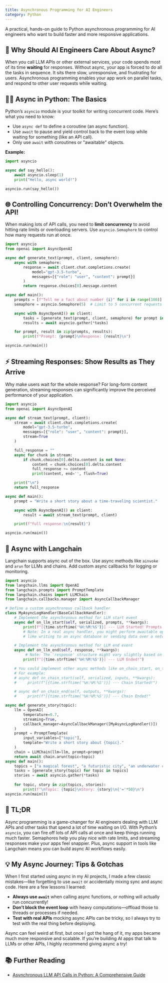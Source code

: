 ```yaml
---
title: Asynchronous Programming for AI Engineers
category: Python
---
```


A practical, hands-on guide to Python asynchronous programming for AI engineers who want to build faster and more responsive applications.

## 🚀 Why Should AI Engineers Care About Async? 

When you call LLM APIs or other external services, your code spends most of its time **waiting** for responses. Without async, your app is forced to do all the tasks in sequence. It sits there slow, unresponsive, and frustrating for users. Asynchronous programming enables your app work on parallel tasks, and respond to other user requests while waiting. 

## 🧑‍💻 Async in Python: The Basics

Python’s `asyncio` module is your toolkit for writing concurrent code. Here’s what you need to know:

- Use `async def` to define a coroutine (an async function).
- Use `await` to pause and yield control back to the event loop while waiting for something (like an API call).
- Only use `await` with coroutines or "awaitable" objects.


**Example:**

```python
import asyncio

async def say_hello():
    await asyncio.sleep(1)
    print("Hello, async world!")

asyncio.run(say_hello())
```

## 🌐 Controlling Concurrency: Don’t Overwhelm the API!

When making lots of API calls, you need to **limit concurrency** to avoid hitting rate limits or overloading servers. Use `asyncio.Semaphore` to control how many requests run at once.

```python
import asyncio
from openai import AsyncOpenAI

async def generate_text(prompt, client, semaphore):
    async with semaphore:
        response = await client.chat.completions.create(
            model="gpt-3.5-turbo",
            messages=[{"role": "user", "content": prompt}]
        )
        return response.choices[0].message.content

async def main():
    prompts = [f"Tell me a fact about number {i}" for i in range(100)]
    semaphore = asyncio.Semaphore(5)  # Limit to 5 concurrent requests

    async with AsyncOpenAI() as client:
        tasks = [generate_text(prompt, client, semaphore) for prompt in prompts]
        results = await asyncio.gather(*tasks)

    for prompt, result in zip(prompts, results):
        print(f"Prompt: {prompt}\nResponse: {result}\n")

asyncio.run(main())
```

## ⚡️ Streaming Responses: Show Results as They Arrive

Why make users wait for the whole response? For long-form content generation, streaming responses can significantly improve the perceived performance of your application.

```python
import asyncio
from openai import AsyncOpenAI

async def stream_text(prompt, client):
    stream = await client.chat.completions.create(
        model="gpt-3.5-turbo",
        messages=[{"role": "user", "content": prompt}],
        stream=True
    )

    full_response = ""
    async for chunk in stream:
        if chunk.choices[0].delta.content is not None:
            content = chunk.choices[0].delta.content
            full_response += content
            print(content, end='', flush=True)

    print("\n")
    return full_response

async def main():
    prompt = "Write a short story about a time-traveling scientist."

    async with AsyncOpenAI() as client:
        result = await stream_text(prompt, client)

    print(f"Full response:\n{result}")

asyncio.run(main())
```

## 🔗 Async with Langchain

Langchain supports async out of the box. Use async methods like `ainvoke` and `arun` for LLMs and chains. Add custom async callbacks for logging or monitoring.

```python
import asyncio
from langchain.llms import OpenAI
from langchain.prompts import PromptTemplate
from langchain.chains import LLMChain
from langchain.callbacks.manager import AsyncCallbackManager

# Define a custom asynchronous callback handler
class MyAsyncLogHandler(BaseCallbackHandler):
    # Implement the asynchronous method for LLM start event
    async def on_llm_start(self, serialized, prompts, **kwargs):
        print(f"[{time.strftime('%H:%M:%S')}] --- LLM Started! Prompts: {prompts[:1]}...") # [13] method signature
        # Note: In a real async handler, you might perform awaitable operations here,
        # like writing to an async database or sending data over a network.

    # Implement the asynchronous method for LLM end event
    async def on_llm_end(self, response, **kwargs):
         # Note: The 'response' structure might vary slightly based on LLM output type
        print(f"[{time.strftime('%H:%M:%S')}] --- LLM Ended!") 

    # You could implement other async methods like on_chain_start, on_tool_end, etc.
    # For example:
    # async def on_chain_start(self, serialized, inputs, **kwargs):
    #     print(f"[{time.strftime('%H:%M:%S')}] --- Chain Started!")

    # async def on_chain_end(self, outputs, **kwargs):
    #     print(f"[{time.strftime('%H:%M:%S')}] --- Chain Ended!"

async def generate_story(topic):
    llm = OpenAI(
        temperature=0.7, 
        streaming=True, 
        callback_manager=AsyncCallbackManager([MyAsyncLogHandler()])
    )
    prompt = PromptTemplate(
        input_variables=["topic"],
        template="Write a short story about {topic}."
    )
    chain = LLMChain(llm=llm, prompt=prompt)
    return await chain.arun(topic=topic)
async def main():
    topics = ["a magical forest", "a futuristic city", "an underwater civilization"]
    tasks = [generate_story(topic) for topic in topics]
    stories = await asyncio.gather(*tasks)
     
    for topic, story in zip(topics, stories):
        print(f"\nTopic: {topic}\nStory: {story}\n{'='*50}\n")
asyncio.run(main())
```

## 📝 TL;DR

Async programming is a game-changer for AI engineers dealing with LLM APIs and other tasks that spend a lot of time waiting on I/O. With Python’s `asyncio`, you can fire off lots of API calls at once and keep things running much faster. Semaphores help you play nice with rate limits, and streaming responses make your apps feel snappier. Plus, async support in tools like Langchain means you can build async AI workflows easily.


## 💡 My Async Journey: Tips & Gotchas

When I first started using async in my AI projects, I made a few classic mistakes—like forgetting to use `await` or accidentally mixing sync and async code. Here are a few lessons I learned:

- **Always use `await`** when calling async functions, or nothing will actually run concurrently!
- **Don’t block the event loop** with heavy computations—offload those to threads or processes if needed.
- **Test with real APIs** mocking async APIs can be tricky, so I always try to test with the real thing before deploying.

Async can feel weird at first, but once I got the hang of it, my apps became much more responsive and scalable. If you’re building AI apps that talk to LLMs or other APIs, I highly recommend giving async a try!


## 📚 Further Reading

- [Asynchronous LLM API Calls in Python: A Comprehensive Guide](https://www.unite.ai/asynchronous-llm-api-calls-in-python-a-comprehensive-guide/)


